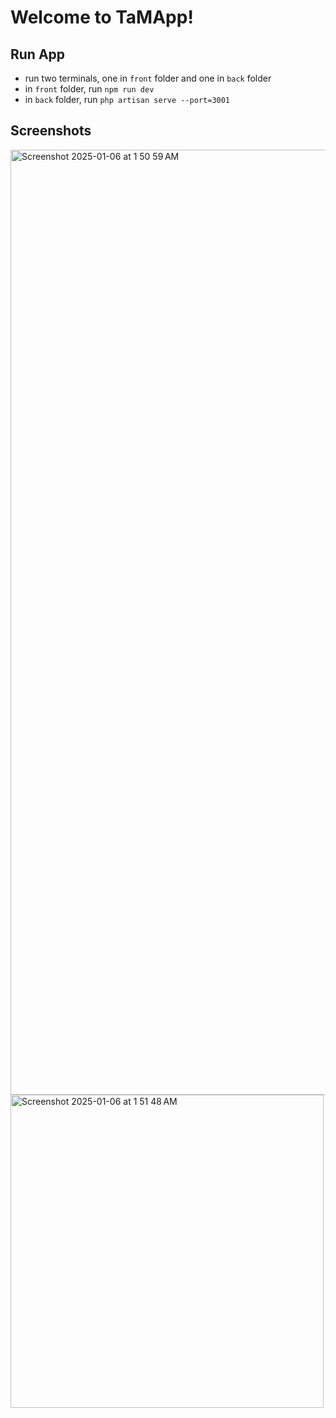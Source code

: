 # Welcome to TaMApp!

## Run App
* run two terminals, one in `front` folder and one in `back` folder
* in `front` folder, run `npm run dev`
* in `back` folder, run `php artisan serve --port=3001`

## Screenshots
<img width="1512" alt="Screenshot 2025-01-06 at 1 50 59 AM" src="https://github.com/user-attachments/assets/8920c0a4-e7d2-42f6-ba9d-9704e4942eb6" />
<img width="501" alt="Screenshot 2025-01-06 at 1 51 48 AM" src="https://github.com/user-attachments/assets/cee4c9a5-089a-4588-aaae-8fc54fb03314" />

